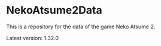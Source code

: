 # NekoAtsume2Data

This is a repository for the data of the game Neko Atsume 2.

Latest version: 1.32.0
